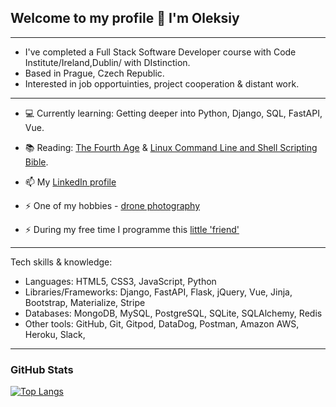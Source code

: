 ## Welcome to my profile 👋 I'm Oleksiy

---

- I've completed a Full Stack Software Developer course with Code Institute/Ireland,Dublin/ with DIstinction.
- Based in Prague, Czech Republic.
- Interested in job opportuinties, project cooperation & distant work. 

---

- :computer: Currently learning: Getting deeper into Python, Django, SQL, FastAPI, Vue.

- :books: Reading: [The Fourth Age](https://www.amazon.co.uk/Fourth-Age-Conscious-Computers-Humanity/dp/1501158562) & [Linux Command Line and Shell Scripting Bible](https://www.amazon.co.uk/Linux-Command-Shell-Scripting-Bible/dp/1118004426).

- 📫 My [LinkedIn profile](https://www.linkedin.com/in/alexeystatsenko/)

- ⚡ One of my hobbies - [drone photography](https://www.instagram.com/stodrones/)

- ⚡ During my free time I programme this [little 'friend'](https://www.youtube.com/watch?v=3hF01Fvlmq4)

---

  Tech skills & knowledge:
- Languages: 		         HTML5, CSS3, JavaScript, Python
- Libraries/Frameworks:  Django, FastAPI, Flask, jQuery, Vue, Jinja, Bootstrap, Materialize, Stripe
- Databases:  		       MongoDB, MySQL, PostgreSQL, SQLite, SQLAlchemy, Redis
- Other tools:  		     GitHub, Git, Gitpod, DataDog, Postman, Amazon AWS, Heroku, Slack, 

---

###  GitHub Stats

[![Top Langs](https://github-readme-stats.vercel.app/api/top-langs/?username=olekst&hide=html&theme=gotham)](https://github.com/anuraghazra/github-readme-stats)

<!--
**OlekSt/OlekSt** is a ✨ _special_ ✨ repository because its `README.md` (this file) appears on your GitHub profile.

Here are some ideas to get you started:

- 🔭 I’m currently working on ...
- 🌱 I’m currently learning ...
- 👯 I’m looking to collaborate on ...
- 🤔 I’m looking for help with ...
- 💬 Ask me about ...
- 📫 How to reach me: ...
- 😄 Pronouns: ...
- ⚡ Fun fact: ...
-->
